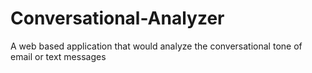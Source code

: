 # Conversational-Analyzer
A web based application that would analyze the conversational tone of email or text messages
